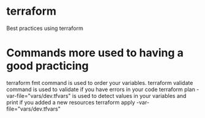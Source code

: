 # terraform
Best practices using terraform

# Commands more used to having a good practicing
terraform fmt command is used to order your variables.
terraform validate command is used to validate if you have errors in your code
terraform plan -var-file="vars/dev.tfvars" is used to detect values in your variables and print if you added a new resources 
terraform apply -var-file="vars/dev.tfvars" 
